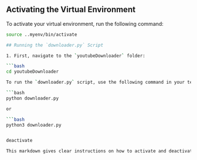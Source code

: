 ## Activating the Virtual Environment

To activate your virtual environment, run the following command:

```bash
source ..myenv/bin/activate

## Running the `downloader.py` Script

1. First, navigate to the `youtubeDownloader` folder:

```bash
cd youtubeDownloader

To run the `downloader.py` script, use the following command in your terminal:

```bash
python downloader.py

or

```bash
python3 downloader.py


deactivate

This markdown gives clear instructions on how to activate and deactivate a virtual environment. GUI will be added soon.
